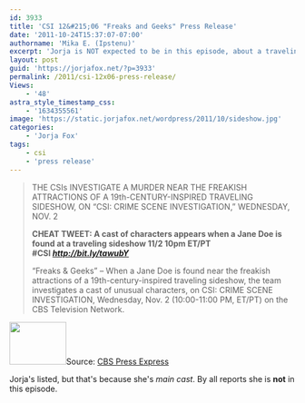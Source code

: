 ```yaml
---
id: 3933
title: 'CSI 12&#215;06 "Freaks and Geeks" Press Release'
date: '2011-10-24T15:37:07-07:00'
authorname: 'Mika E. (Ipstenu)'
excerpt: 'Jorja is NOT expected to be in this episode, about a traveling sideshow and a Jane Doe.'
layout: post
guid: 'https://jorjafox.net/?p=3933'
permalink: /2011/csi-12x06-press-release/
Views:
    - '48'
astra_style_timestamp_css:
    - '1634355561'
image: 'https://static.jorjafox.net/wordpress/2011/10/sideshow.jpg'
categories:
    - 'Jorja Fox'
tags:
    - csi
    - 'press release'
---
```


<blockquote>THE CSIs INVESTIGATE A MURDER NEAR THE FREAKISH ATTRACTIONS OF A 19th-CENTURY-INSPIRED TRAVELING SIDESHOW, ON “CSI: CRIME SCENE INVESTIGATION,” WEDNESDAY, NOV. 2

**CHEAT TWEET: A cast of characters appears when a Jane Doe is found at a traveling sideshow 11/2 10pm ET/PT #CSI _<a href="http://bit.ly/tawubY">http://bit.ly/tawubY</a>_**

“Freaks &amp; Geeks” – When a Jane Doe is found near the freakish attractions of a 19th-century-inspired traveling sideshow, the team investigates a cast of unusual characters, on CSI: CRIME SCENE INVESTIGATION, Wednesday, Nov. 2 (10:00-11:00 PM, ET/PT) on the CBS Television Network.</blockquote>
<a href="//static.jorjafox.net/wordpress/2011/10/sideshow.jpg"><img class="alignleft size-thumbnail wp-image-3934" title="sideshow" src="//static.jorjafox.net/wordpress/2011/10/sideshow-210x140.jpg" alt="" width="100" height="75" /></a>Source: <a href="http://cbspressexpress.com/cbs-entertainment/releases/view?id=29586">CBS Press Express</a>

Jorja's listed, but that's because she's _main cast_. By all reports she is **not** in this episode.
